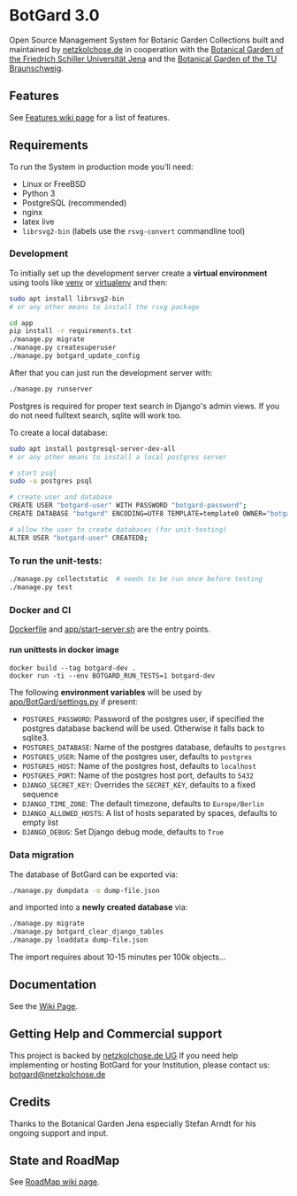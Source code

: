 # BotGard 3.0

Open Source Management System for Botanic Garden Collections
built and maintained by [netzkolchose.de](https://netzkolchose.de/) in cooperation with
the [Botanical Garden of the Friedrich Schiller Universität Jena](https://www.botanischergarten.uni-jena.de) and the
[Botanical Garden of the TU Braunschweig](https://www.tu-braunschweig.de/ifp/garten).


## Features

See [Features wiki page](https://github.com/netzkolchose/botgard/wiki/Features-(de)) for a list of features.


## Requirements

To run the System in production mode you'll need:
- Linux or FreeBSD 
- Python 3
- PostgreSQL (recommended)
- nginx
- latex live
- `librsvg2-bin` (labels use the `rsvg-convert` commandline tool)

### Development

To initially set up the development server create a **virtual environment** using tools like
[venv](https://docs.python.org/3/library/venv.html) 
or [virtualenv](https://virtualenv.pypa.io/en/stable/) and then:

```bash
sudo apt install librsvg2-bin
# or any other means to install the rsvg package

cd app
pip install -r requirements.txt
./manage.py migrate
./manage.py createsuperuser
./manage.py botgard_update_config
```

After that you can just run the development server with:
```bash
./manage.py runserver
```

Postgres is required for proper text search in Django's admin views.
If you do not need fulltext search, sqlite will work too.

To create a local database:
```bash
sudo apt install postgresql-server-dev-all
# or any other means to install a local postgres server

# start psql
sudo -u postgres psql

# create user and database
CREATE USER "botgard-user" WITH PASSWORD "botgard-password";
CREATE DATABASE "botgard" ENCODING=UTF8 TEMPLATE=template0 OWNER="botgard-user";

# allow the user to create databases (for unit-testing)
ALTER USER "botgard-user" CREATEDB;
```

### To run the unit-tests:

```bash
./manage.py collectstatic  # needs to be run once before testing
./manage.py test
```

### Docker and CI

[Dockerfile](/Dockerfile) and [app/start-server.sh](app/start-server.sh) 
are the entry points.

#### run unittests in docker image

```shell script
docker build --tag botgard-dev .
docker run -ti --env BOTGARD_RUN_TESTS=1 botgard-dev
```

The following **environment variables** will be used by 
[app/BotGard/settings.py](app/BotGard/settings.py) if present:

- `POSTGRES_PASSWORD`: Password of the postgres user, 
  if specified the postgres database backend will be used. 
  Otherwise it falls back to sqlite3.
- `POSTGRES_DATABASE`: Name of the postgres database, defaults to `postgres`
- `POSTGRES_USER`: Name of the postgres user, defaults to `postgres`
- `POSTGRES_HOST`: Name of the postgres host, defaults to `localhost`
- `POSTGRES_PORT`: Name of the postgres host port, defaults to `5432`
- `DJANGO_SECRET_KEY`: Overrides the `SECRET_KEY`, defaults to a fixed sequence
- `DJANGO_TIME_ZONE`: The default timezone, defaults to `Europe/Berlin`
- `DJANGO_ALLOWED_HOSTS`: A list of hosts separated by spaces, defaults to empty list
- `DJANGO_DEBUG`: Set Django debug mode, defaults to `True`


### Data migration

The database of BotGard can be exported via:
```bash
./manage.py dumpdata -o dump-file.json
```

and imported into a **newly created database** via:

```bash
./manage.py migrate
./manage.py botgard_clear_django_tables
./manage.py loaddata dump-file.json
```

The import requires about 10-15 minutes per 100k objects...


## Documentation

See the [Wiki Page](https://github.com/netzkolchose/botgard/wiki).

## Getting Help and Commercial support

This project is backed by [netzkolchose.de UG](https://netzkolchose.de/)
If you need help implementing or hosting BotGard for your Institution,
please contact us: botgard@netzkolchose.de

## Credits

Thanks to the Botanical Garden Jena especially Stefan Arndt for his ongoing support and input.

## State and RoadMap

See [RoadMap wiki page](https://github.com/netzkolchose/botgard/wiki/Road-Map).
